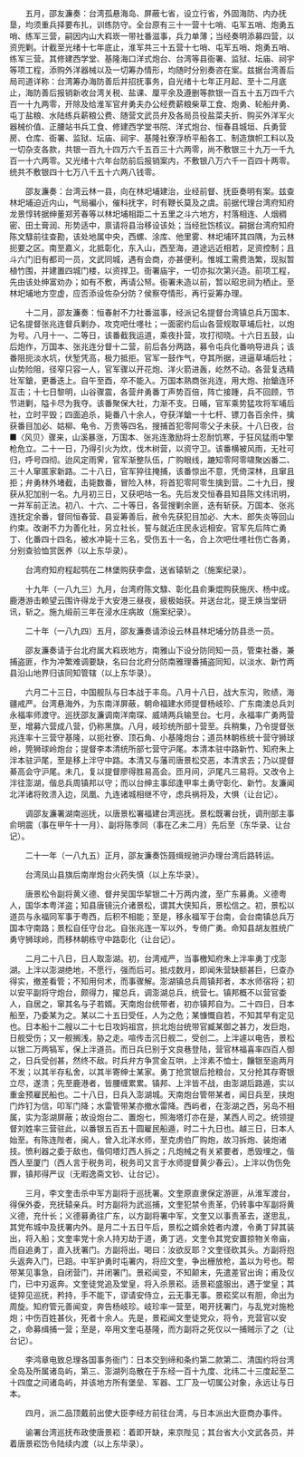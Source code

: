 <!-- { "loadSidebar": true } -->
　　五月，邵友濂奏：台湾孤悬海岛、屏蔽七省，设立行省，外固海防、内办抚垦，均须重兵择要布扎，训练防守。全台原有三十一营十七哨、屯军五哨、炮勇五哨、练军三营，嗣因内山大嵙崁一带社番滋事，兵力单薄；当经奏明添募四营，以资兜剿。计截至光绪十七年底止，淮军共三十五营十七哨、屯军五哨、炮勇五哨、练军三营。其修建西学堂、基隆海口洋式炮台、台湾等县衙署、监狱、坛庙、祠宇等项工程，添购外洋器械以及一切筹办情形，均随时分别奏咨在案。兹据台湾善后局司道详称：台湾筹办海防善后并招抚事务，自光绪十七年正月起、至十二月底止，海防善后报销新收台湾关税、盐课、厘平余及遵删等款银一百五十五万四千六百一十九两零，开除及给淮军官弁勇夫办公经费薪粮柴草工食、炮勇、轮船弁勇、屯丁盐粮、水陆练兵薪粮公费、随营文武员弁及各局员役盐菜夫折、购买外洋军火器械价值、正腰站书兵工食、修建西学堂书院、洋式炮台、恒春县城垣、兵勇营房、仓库、衙署、监狱、坛庙、祠宇、基隆社寮浮桥平船各工、制造旗帜工料以及一切杂支各款，共银一百九十四万六千五百三十六两零，尚不敷银三十九万一千九百一十六两零。又光绪十六年台防前后报销案内，不敷银八万六千一百四十两零。统共不敷银四十七万八千五十六两八钱零。

　　邵友濂奏：台湾云林一县，向在林圯埔建治，业经前督、抚臣奏明有案。兹查林圯埔迫近内山，气局褊小，催科抚字，时有鞭长莫及之虞。前据代理台湾府知府龙景惇转据绅董郑芳春等以林圯埔相距二十五里之斗六地方，村落相连、人烟稠密、田土膏润、形势适中，禀请将县治移设该处；当经批饬核议。嗣据台湾府知府陈文騄前往查勘，该处地属中央，西螺、涂库、他里雾、林圯埔环其四隅，为云林扼要之区。南至嘉义，北抵彰化，东入山，西至海，道途远近相若，足资控制；且斗六门旧有都司一员，文武同城，遇有会商，亦甚便利。惟城工需费浩繁，现拟暂植竹围，并建置四城门楼，以资捍卫。衙署庙宇，一切亦拟次第兴造。前项工程，先由该处绅富劝办；如有不敷，再请公帑。衙署未造以前，暂以昭忠祠为栖止。至林圯埔地方空虚，应否添设佐杂分防？侯察夺情形，再行妥筹办理。

　　十二月，邵友濂奏：恒春射不力社番滋事，经派记名提督台湾镇总兵万国本、记名提督张兆连督兵剿办，攻克吧仕嚜社；一面密约后山各营规取草埔后社，以炮为号。八月十一、二等日，该番截我运道，乘夜扑营，攻打彻晓。十六日五鼓，山后炮作，万国本、张兆连分督十二营，前后各分两路，募令屯兵化番响导进兵；该番阻扼淡水坑，伏堑凭高，极力抵拒。官军一鼓作气，夺其所据，进逼草埔后社；山势险阻，径窄只容一人，官军骤以开花炮、洋火箭进轰，屹然不动。各营复选精壮军鎗，更番迭上。自午至酉，卒不能入。万国本熟商张兆连，用大炮、抬鎗连环互击；十七日黎明，山谷骤震，各营弁勇番丁声势百倍，阵亡接踵，兵不回顾，节节进剿，隘卡尽为我夺。该番聚保大社，力渐不支。日晡，官军乘势猛攻将军埔后社，立时平毁；四面追杀，毙番八十余人，夺获洋鎗一十七杆、镖刀各百余件，擒获番目加必、姑柳、龟令、万贵等四名，搜捕首犯零阿零父子未获。十八日夜，台■〈风贝〉骤来，山溪暴涨，万国本、张兆连激励将士忍耐饥寒，于狂风猛雨中擎枪危立。二十一日，乃得引火为炊，伐木树营，以资守卫。该番横被风雨，无社可归，呼号四彻。迨风定雨霁，官军渐整队伍，广购眼线，蹗知零阿零啸聚凶番二、三十人窜匿家新路。二十八日，官军猝往掩捕，该番惊出不意，凭倚深林，且窜且拒；弁勇林外堵截，击毙数番，冒险入林，将首犯零阿零生擒到营。二十九日，搜获从犯加别一名。九月初三日，又获吧咕一名。先后发交恒春县知县陈文纬讯明，一并军前正法。初八、十六、二十等日，各营搜剿余匪，迭有斩获。万国本、张兆连抚定余番，督同恒春营、县妥筹善后，赦令先获犯目加必、大木、郎失炎等回山约束。改谢不力为善化社，另立社长，誓与就近庄民永远相安。官军先后阵亡勇丁、化番四十四名，被水冲毙十三名，受伤五十一名，合上次吧仕嚜社伤亡各勇，分别查验恤赏医养（以上东华录）。

　　台湾府知府程起鹗在二林堡购获李盘，送省辕斩之（施案纪录）。

　　十九年（一八九三）九月，台湾府陈文騄、彰化县俞秉焜购获施庆、杨中成。鹿港游击赖望云围许得龙于大安港三昼夜，疲极始获。并送台北，提王焕当堂研讯，斩之。施九缎前三年在浸水庄病故（施案纪录）。

　　二十年（一八九四）五月，邵友濂奏请添设云林县林圯埔分防县丞一员。

　　邵友濂奏请于台北府属大嵙崁地方，南雅山下设分防同知一员，管束社番，兼捕盗匪，作为冲繁难调要缺，名曰台北府分防南雅理番捕盗同知，以淡水、新竹两县沿山地界归该同知管辖（以上东华录）。

　　六月二十三日，中国舰队与日本战于丰岛。八月十八日，战大东沟，败绩，海疆戒严。台湾悬海外，为东南洋屏蔽，朝命福建水师提督杨岐珍、广东南澳总兵刘永福率师渡守。巡抚邵友濂调南洋南琛、威靖两兵输至台。七月，永福率广勇两营至，增募六营成八营，仍称黑旗。八月，岐珍统所部十营至。兵稍集，乃令提督张兆连率十三营守基隆，以扼社寮、顶石角、小基隆炮台；道员林朝栋统十营守狮球岭，筦狮球岭炮台；提督李本清统所部七营守沪尾。本清本驻中路新竹、知府朱上泮本驻沪尾，至是移上泮守中路。本清又与藩司唐景松交恶，本清求去；乃以提督綦高会守沪尾。未几，复以提督廖得胜易高会。匝月间，沪尾凡三易将。又改令上泮往澎湖，偕总兵周镇邦以守；而以台绅主事邱逢甲率土勇守彰化、新竹。友濂闻北洋诸将败溃入边，凤凰、九连诸城相继不守，虑兵祸将及，大惧（让台记）。

　　调邵友濂署湖南巡抚，以唐景松署福建台湾巡抚。景松既署台抚，调刑部主事俞明震（事在甲午十一月）、副将陈季同（事在乙未二月）先后至（东华录、让台记）。

　　二十一年（一八九五）正月，邵友濂奏饬聂缉规驰沪办理台湾后路转运。

　　台湾凤山县旗后南岸炮台火药失慎（以上东华录）。

　　唐景松令副将黄义德、督弁吴国华挈银二十万两内渡，至广东募勇。义德粤人，国华本粤洋盗；知县唐镜沅介诸景松，谓其大侠知兵，景松信之。初，景松以道员与永福同军事于粤西，后积不相能；至是，移永福军于台南，会台南镇总兵万国本守南路；景松自任守台北。自张兆连一军以外，专倚广勇。命知县胡友胜统广勇守狮球岭，而移林朝栋守中路彰化（让台记）。

　　二月二十八日，日人取澎湖。初，台湾戒严，当事檄知府朱上泮率勇丁戍澎湖。上泮以澎湖绝地，不愿行，强而后可。抵戍数月，即闻朱营缺额甚巨，巳查办得实，撤差看管；不知用何术，而事骤解。澎湖镇总兵周镇邦者，本水师宿将；初以安平副将守炮台，颇得力，擢总兵，调澎湖总兵，统营七。镇邦概不以营官委人，自居之，窜其名与子若婿。天南炮台统带者，初亦镇邦自为。二十四日，日本船至，乃委某为之。某以二十五日受任，人为之危；某慷慨自若，不知其早有定见也。日本船十二艘以二十七日攻妈祖宫，拱北炮台统带官臧某御之甚力，发巨炮，日舰受伤；又一舰搁浅，胁之走。喧传击沉日舰二，受创二。上泮遽以电告，景松以银二万两犒军，保上泮道员。而日兵巳别于文良巷登陆，营官林福喜率四百人御之，日兵受创甚，然终不敌。时兵弁方争赏金互哄，上泮素不恤士，饟银至逾两月不发；以其半存私舍，以其半寄绅士某家。勇丁抢赏银后抢粮台，又分抢其存寄银立尽，遂溃；先至鹿港者，皆腰缠累累。镇邦、上泮皆不战，由澎湖后路遁，实以重金预雇民船也。二十八日，日兵入澎湖城。天南炮台管带某者，闻日兵至，挟炮门炸钉为信，叩军门降；水雷管带某亦撤水雷降。西屿者，在澎湖之西，另岛不相属，实为澎湖屏蔽；故设炮台二、置炮七，照海塔灯亦在是，某西人司之。统领提督刘姓率三营驻此，以番银五百五十圆雇民船遁，时二十九日也。越三日，日本人始至。有陈连陛者，闽人，曾入北洋水师，至克虏伯厂购炮，故习拆炮、装炮诸技。愤利器之委于敌也，偕伺塔灯西人拆之；凡炮械之有关紧要者，悉毁埋之，偕西人至厦门（西人言于税务司，税务司又言于水师提督黄少春云）。上泮以伪伤免罪，镇邦得严议（无暇逸斋文钞、让台记）。

　　三月，李文奎击杀中军方副将于巡抚署。文奎原直隶保定游匪，从淮军渡台，得保外委，充抚辕亲兵。时方副将为武巡捕，文奎犯禁令责革，仍转事中军副将黄义德，充什长；义德募勇往广东，以方副将署中军，文奎又以事责革去，遂思乱，其党布城中及抚署内外。是月二十五日午后，景松之婿余姓者内渡，令勇丁舁其装出，将入船；文奎率党十余人持刃劫于道，勇丁逃，文奎令其党安置掠物关帝庙，而自追勇丁，直入抚署门。方副将出，喝曰：汝欲反耶？文奎径砍其头。方副将抱头返奔入门，已踣。中军护勇时屯署内，将应文奎，争出栅放枪，盖以为号也。帮带某见事急，自闭营门，并闭署门。景崧闻变，不知颠末，先遣差官出询；甫及仪门，已中刃返奔。文奎徒党追及堂皇，将入杀景崧。适景崧盛服出，遇于堂皇；其徒猝见巡抚，矜持，手不能下，谬请安侍立，云无事无事。景崧奖以有胆，命出为周旋。知府管元善闻变，奔告杨岐珍。岐珍率一营至，喝开抚署门，与乱党对施枪炮；中伤百姓甚伙，死者十余人。先是，景崧闻文奎徒党众，将令，充营官以安之，命募缉捕一营；至是，卒用文奎屯基隆，而方副将之死仅以一捕贼示了之（让台记）。

　　李鸿章电致总理各国事务衙门：日本交到缔和条约第二款第二、清国约将台湾全岛及所属诸岛屿，第三、澎湖列岛散在于东经一百十九度、北纬二十三度起至二十四度之间诸岛屿，并该地方所有堡垒、军器、工厂及一切属公对象，永远让与日本。

　　四月，派二品顶戴前出使大臣李经方前往台湾，与日本派出大臣商办事件。

　　谕署台湾巡抚布政使唐景崧：着即开缺，来京陛见；其台省大小文武各员，并着唐景崧饬令陆续内渡（以上东华录）。

